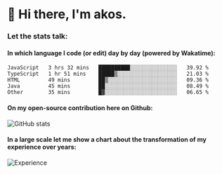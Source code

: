 # 👋 Hi there, I'm akos. 


### Let the stats talk:


#### In which language I code (or edit) day by day (powered by Wakatime): 

<!--START_SECTION:waka-->

```text
JavaScript   3 hrs 32 mins   ██████████░░░░░░░░░░░░░░░   39.92 %
TypeScript   1 hr 51 mins    █████▒░░░░░░░░░░░░░░░░░░░   21.03 %
HTML         49 mins         ██▒░░░░░░░░░░░░░░░░░░░░░░   09.36 %
Java         45 mins         ██░░░░░░░░░░░░░░░░░░░░░░░   08.49 %
Other        35 mins         █▓░░░░░░░░░░░░░░░░░░░░░░░   06.65 %
```

<!--END_SECTION:waka-->

#### On my open-source contribution here on Github:
 
![GitHub stats](https://github-readme-stats.vercel.app/api?username=akosbalasko)

#### In a large scale let me show a chart about the transformation of my experience over years:   

![Experience](https://cr-skills-chart-widget.azurewebsites.net/api/api?username=akosbalasko)
